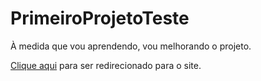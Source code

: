 # PrimeiroProjetoTeste
 À medida que vou aprendendo, vou melhorando o projeto.

<p><a target="_blank" href="https://kauamachad.github.io/PrimeiroProjetoTeste/arquivos/">Clique aqui</a> para ser redirecionado para o site.</p>
